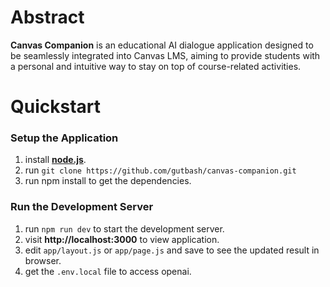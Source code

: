 # Abstract
**Canvas Companion** is an educational AI dialogue application designed to be seamlessly integrated into Canvas LMS, aiming to provide students with a personal and intuitive way to stay on top of course-related activities.
# Quickstart
### Setup the Application
1. install **[node.js](https://nodejs.org/en)**.
2. run `git clone https://github.com/gutbash/canvas-companion.git`
3. run npm install to get the dependencies.
### Run the Development Server
1. run `npm run dev` to start the development server.
2. visit **http://localhost:3000** to view application.
3. edit `app/layout.js` or `app/page.js` and save to see the updated result in browser.
4. get the `.env.local` file to access openai.
